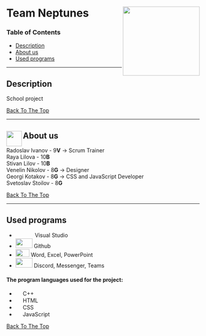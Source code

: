 # Team Neptunes<img align="right" width="200" height="180" src="" >



### Table of Contents


- [Description](#description)
- [About us](#about-us)
- [Used programs](#used-programs)

---

## Description


School project


[Back To The Top](#team-Neptunes)

---

## About us<img align="left" width="40" height="40" src="https://user-images.githubusercontent.com/56883533/110394059-70163f80-8074-11eb-97c2-18d7c168f05f.png" >


Radoslav Ivanov - 9**V**  ->  Scrum Trainer   
Raya Lilova - 10**B**    
Stivan Lilov - 10**B**    
Venelin Nikolov - 8**G**  ->  Designer    
Georgi Kotakov - 8**G**  ->  CSS and JavaScript Developer  
Svetoslav Stoilov - 8**G**

[Back To The Top](#team-Neptunes)

---

## Used programs


- &nbsp; &nbsp; 	<img src="https://user-images.githubusercontent.com/56883533/109301809-1b3b2380-7841-11eb-9135-629053817cec.png" width="15px" height="15px"> &nbsp; &nbsp; Visual Studio 
- <img src="https://user-images.githubusercontent.com/56883533/109317992-fdc48480-7855-11eb-9cf0-c792a966ca66.png" width="44px" height="25px"> Github 
-	<img src="https://user-images.githubusercontent.com/56883533/109316804-a7a31180-7854-11eb-8fe9-a6092ca196e4.png" width="36px" height="20px"> Word, Excel, PowerPoint 
-	<img src="https://user-images.githubusercontent.com/56883533/109316818-ab369880-7854-11eb-8ed2-da60a5f73a42.png" width="44px" height="25px"> Discord, Messenger, Teams 
#### The program languages used for the project:

-   <img src="https://user-images.githubusercontent.com/56883533/107850857-59caea00-6e0e-11eb-95b1-95a6346e986d.png" width="15px" height="15px"> C++
-   <img src="https://user-images.githubusercontent.com/56883533/107851048-892e2680-6e0f-11eb-9d9c-3d5e36b1fcf4.png" width="15px" height="15px"> HTML
-   <img src="https://user-images.githubusercontent.com/56883533/107851050-8b908080-6e0f-11eb-918d-bc249e8c40a5.png" width="15px" height="15px"> CSS
-   <img src="https://user-images.githubusercontent.com/56883533/107851052-8df2da80-6e0f-11eb-8a92-f6b1d4405959.png" width="15px" height="15px"> JavaScript

 

[Back To The Top](#team-Neptunes)
